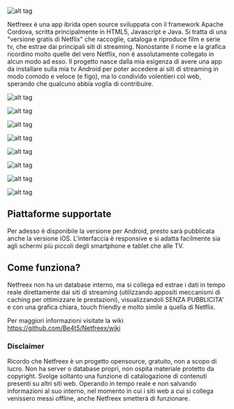 ![alt tag](https://github.com/Be4t5/Netfreex/blob/master/screenshots/logo.png)

Netfreex è una app ibrida open source sviluppata con il framework Apache Cordova, scritta principalmente in HTML5, Javascript e Java.
Si tratta di una "versione gratis di Netflix" che raccoglie, cataloga e riproduce film e serie tv, che estrae dai principali siti di streaming. Nonostante il nome e la grafica ricordino molto quelle del vero Netflix, non è assolutamente collegato in alcun modo ad esso.
Il progetto nasce dalla mia esigenza di avere una app da installare sulla mia tv Android per poter accedere ai siti di streaming in modo comodo e veloce (e figo), ma lo condivido volentieri col web, sperando che qualcuno abbia voglia di contribuire.

![alt tag](https://github.com/Be4t5/Netfreex/blob/master/screenshots/netfreex1.png)

![alt tag](https://github.com/Be4t5/Netfreex/blob/master/screenshots/netfreex2.png)

![alt tag](https://github.com/Be4t5/Netfreex/blob/master/screenshots/netfreex3.png)

![alt tag](https://github.com/Be4t5/Netfreex/blob/master/screenshots/netfreex4.png)

![alt tag](https://github.com/Be4t5/Netfreex/blob/master/screenshots/netfreex5.png)

![alt tag](https://github.com/Be4t5/Netfreex/blob/master/screenshots/netfreex6.png)

![alt tag](https://github.com/Be4t5/Netfreex/blob/master/screenshots/netfreex7.png)

![alt tag](https://github.com/Be4t5/Netfreex/blob/master/screenshots/netfreex8.png)

## Piattaforme supportate

Per adesso è disponibile la versione per Android, presto sarà pubblicata anche la versione iOS.
L'interfaccia è responsive e si adatta facilmente sia agli schermi più piccoli degli smartphone e tablet che alle TV.

## Come funziona?

Netfreex non ha un database interno, ma si collega ed estrae i dati in tempo reale direttamente dai siti di streaming (utilizzando appositi meccanismi di caching per ottimizzare le prestazioni), visualizzandoli SENZA PUBBLICITA' e con una grafica chiara, touch friendly e molto simile a quella di Netflix.

Per maggiori informazioni visitate la wiki https://github.com/Be4t5/Netfreex/wiki

### Disclaimer

Ricordo che Netfreex è un progetto opensource, gratuito, non a scopo di lucro. Non ha server o database propri, non ospita materiale protetto da copyright. Svolge soltanto una funzione di catalogazione di contenuti presenti su altri siti web. Operando in tempo reale e non salvando informazioni al suo interno, nel momento in cui i siti web a cui si collega venissero messi offline, anche Netfreex smetterà di funzionare.
